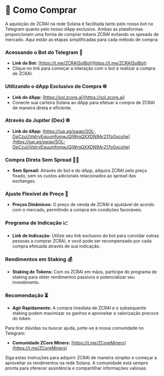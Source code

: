 # 🛒 Como Comprar

A aquisição de ZCRAI na rede Solana é facilitada tanto pelo nosso bot no Telegram quanto pelo nosso dApp exclusivo. Ambas as plataformas proporcionam uma forma de comprar tokens ZCRAI evitando os spreads de mercado. Aqui estão as etapas simplificadas para cada método de compra:

### Acessando o Bot do Telegram 🤖

* **Link do Bot:** [https://t.me/ZCRAISolBot](https://t.me/ZCRAISolBot)
* Clique no link para começar a interação com o bot e realizar a compra de ZCRAI.

### Utilizando o dApp Exclusivo de Compra 🌐

* **Link do dApp:** [https://sol.zcore.ai](https://sol.zcore.ai)
* Conecte sua carteira Solana ao dApp para efetuar a compra de ZCRAI de maneira direta e eficiente.

### Através da Jupiter (Dex) 🌐

* **Link do dApp:** [https://jup.ag/swap/SOL-DpCzuUVptrvEquumfomwJQjWrgQXXDN9Ar217oGxcohe](https://jup.ag/swap/SOL-DpCzuUVptrvEquumfomwJQjWrgQXXDN9Ar217oGxcohe)

### Compra Direta Sem Spread 🚫💸

* **Sem Spread:** Através do bot e do dApp, adquira ZCRAI pelo preço fixado, sem os custos adicionais relacionados ao spread das exchanges.

### Ajuste Flexível de Preço 🔧

* **Preços Dinâmicos:** O preço de venda de ZCRAI é ajustável de acordo com o mercado, permitindo a compra em condições favoráveis.

### Programa de Indicação 📈

* **Link de Indicação:** Utilize seu link exclusivo do bot para convidar outras pessoas a comprar ZCRAI, e você pode ser recompensado por cada compra efetuada através de sua indicação.

### Rendimentos em Staking 💰

* **Staking de Tokens:** Com os ZCRAI em mãos, participe do programa de staking para obter rendimentos passivos e potencializar seu investimento.

### Recomendação ⏳

* **Agir Rapidamente:** A compra imediata de ZCRAI e o subsequente staking podem maximizar os ganhos e aproveitar a valorização precoce do token.

Para tirar dúvidas ou buscar ajuda, junte-se à nossa comunidade no Telegram:

* **Comunidade ZCore Miners:** [https://t.me/ZCoreMiners](https://t.me/ZCoreMiners)

Siga estas instruções para adquirir ZCRAI de maneira simples e começar a aproveitar os rendimentos na rede Solana. A comunidade está sempre pronta para oferecer assistência e compartilhar informações valiosas.
